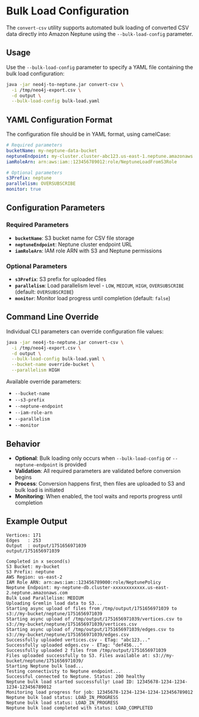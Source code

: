# Bulk Load Configuration

The `convert-csv` utility supports automated bulk loading of converted CSV data directly into Amazon Neptune using the `--bulk-load-config` parameter.

## Usage

Use the `--bulk-load-config` parameter to specify a YAML file containing the bulk load configuration:

```bash
java -jar neo4j-to-neptune.jar convert-csv \
  -i /tmp/neo4j-export.csv \
  -d output \
  --bulk-load-config bulk-load.yaml
```

## YAML Configuration Format

The configuration file should be in YAML format, using camelCase:

```yaml
# Required parameters
bucketName: my-neptune-data-bucket
neptuneEndpoint: my-cluster.cluster-abc123.us-east-1.neptune.amazonaws.com
iamRoleArn: arn:aws:iam::123456789012:role/NeptuneLoadFromS3Role

# Optional parameters
s3Prefix: neptune
parallelism: OVERSUBSCRIBE
monitor: true
```

## Configuration Parameters

### Required Parameters

- **`bucketName`**: S3 bucket name for CSV file storage
- **`neptuneEndpoint`**: Neptune cluster endpoint URL
- **`iamRoleArn`**: IAM role ARN with S3 and Neptune permissions

### Optional Parameters

- **`s3Prefix`**: S3 prefix for uploaded files
- **`parallelism`**: Load parallelism level - `LOW`, `MEDIUM`, `HIGH`, `OVERSUBSCRIBE` (default: `OVERSUBSCRIBE`)
- **`monitor`**: Monitor load progress until completion (default: `false`)

## Command Line Override

Individual CLI parameters can override configuration file values:

```bash
java -jar neo4j-to-neptune.jar convert-csv \
  -i /tmp/neo4j-export.csv \
  -d output \
  --bulk-load-config bulk-load.yaml \
  --bucket-name override-bucket \
  --parallelism HIGH
```

Available override parameters:
- `--bucket-name`
- `--s3-prefix`
- `--neptune-endpoint`
- `--iam-role-arn`
- `--parallelism`
- `--monitor`

## Behavior

- **Optional**: Bulk loading only occurs when `--bulk-load-config` or `--neptune-endpoint` is provided
- **Validation**: All required parameters are validated before conversion begins
- **Process**: Conversion happens first, then files are uploaded to S3 and bulk load is initiated
- **Monitoring**: When enabled, the tool waits and reports progress until completion

## Example Output

```
Vertices: 171
Edges   : 253
Output  : output/1751656971039
output/1751656971039

Completed in x second(s)
S3 Bucket: my-bucket
S3 Prefix: neptune
AWS Region: us-east-2
IAM Role ARN: arn:aws:iam::123456789000:role/NeptunePolicy
Neptune Endpoint: my-neptune-db.cluster-xxxxxxxxxxxx.us-east-2.neptune.amazonaws.com
Bulk Load Parallelism: MEDIUM
Uploading Gremlin load data to S3...
Starting async upload of files from /tmp/output/1751656971039 to s3://my-bucket/neptune/1751656971039
Starting async upload of /tmp/output/1751656971039/vertices.csv to s3://my-bucket/neptune/1751656971039/vertices.csv
Starting async upload of /tmp/output/1751656971039/edges.csv to s3://my-bucket/neptune/1751656971039/edges.csv
Successfully uploaded vertices.csv - ETag: "abc123..."
Successfully uploaded edges.csv - ETag: "def456..."
Successfully uploaded 2 files from /tmp/output/1751656971039
Files uploaded successfully to S3. Files available at: s3://my-bucket/neptune/1751656971039/
Starting Neptune bulk load...
Testing connectivity to Neptune endpoint...
Successful connected to Neptune. Status: 200 healthy
Neptune bulk load started successfully! Load ID: 12345678-1234-1234-1234-123456789012
Monitoring load progress for job: 12345678-1234-1234-1234-123456789012
Neptune bulk load status: LOAD_IN_PROGRESS
Neptune bulk load status: LOAD_IN_PROGRESS
Neptune bulk load completed with status: LOAD_COMPLETED
```
